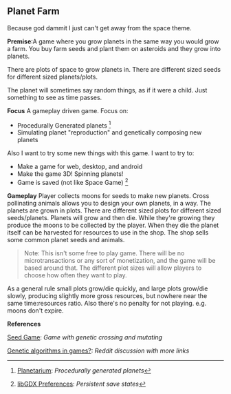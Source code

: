 Planet Farm
---
Because god dammit I just can't get away from the space theme.

**Premise**:A game where you grow planets in the same way you would grow a farm. You buy farm seeds and plant them on asteroids and they grow into planets.

There are plots of space to grow planets in. There are different sized seeds for different sized planets/plots.

The planet will sometimes say random things, as if it were a child. Just something to see as time passes.

**Focus**
A gameplay driven game. Focus on:

 - Procedurally Generated planets [^1]
 - Simulating planet "reproduction" and genetically composing new planets

Also I want to try some new things with this game. I want to try to:

 - Make a game for web, desktop, and android
 - Make the game 3D! Spinning planets!
 - Game is saved (not like Space Game) [^2]

**Gameplay**
Player collects moons for seeds to make new planets. Cross pollinating animals allows you to design your own planets, in a way. The planets are grown in plots. There are different sized plots for different sized seeds/planets. 
Planets will grow and then die. While they're growing they produce the moons to be collected by the player. When they die the planet itself can be harvested for resources to use in the shop.
The shop sells some common planet seeds and animals.

> Note: This isn't some free to play game. There will be no microtransactions or any sort of monetization, and the game will be based around that. The different plot sizes will allow players to choose how often they want to play. 

As a general rule small plots grow/die quickly, and large plots grow/die slowly, producing slightly more gross resources, but nowhere near the same time:resources ratio. Also there's no penalty for not playing. e.g. moons don't expire. 

**References**

[^1]: [Planetarium](http://managore.itch.io/planetarium): *Procedurally generated planets*

[^2]: [libGDX Preferences](https://github.com/libgdx/libgdx/wiki/Preferences): *Persistent save states*

[Seed Game](http://www.funny-games.biz/seed-game.html): *Game with genetic crossing and mutating*

[Genetic algorithms in games?](https://www.reddit.com/r/gamedev/comments/2r25m0/genetic_algorithms_in_games/): *Reddit discussion with more links*
